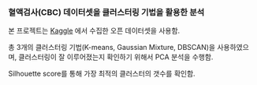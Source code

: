 ### 혈액검사(CBC) 데이터셋을 클러스터링 기법을 활용한 분석

본 프로젝트는 [Kaggle](https://www.kaggle.com/datasets/saurabhshahane/anemia-diagnosis-dataset/data) 에서 수집한 오픈 데이터셋을 사용함.

총 3개의 클러스터링 기법(K-means, Gaussian Mixture, DBSCAN)을 사용하였으며, 클러스터링이 잘 이루어졌는지 확인하기 위해서 PCA 분석을 수행함.

Silhouette score를 통해 가장 최적의 클러스터의 갯수를 확인함.
